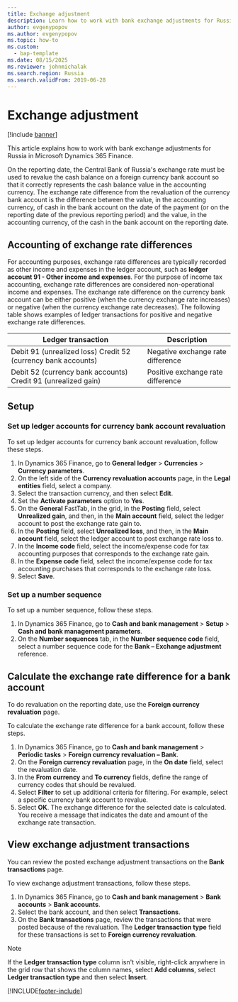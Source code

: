 ```yaml
---
title: Exchange adjustment
description: Learn how to work with bank exchange adjustments for Russia in Microsoft Dynamics 365 Finance.
author: evgenypopov
ms.author: evgenypopov
ms.topic: how-to
ms.custom: 
  - bap-template
ms.date: 08/15/2025
ms.reviewer: johnmichalak
ms.search.region: Russia
ms.search.validFrom: 2019-06-28
---
```


# Exchange adjustment

[!include [banner](../../includes/banner.md)]

This article explains how to work with bank exchange adjustments for Russia in Microsoft Dynamics 365 Finance.

On the reporting date, the Central Bank of Russia's exchange rate must be used to revalue the cash balance on a foreign currency bank account so that it correctly represents the cash balance value in the accounting currency. The exchange rate difference from the revaluation of the currency bank account is the difference between the value, in the accounting currency, of cash in the bank account on the date of the payment (or on the reporting date of the previous reporting period) and the value, in the accounting currency, of the cash in the bank account on the reporting date.

## Accounting of exchange rate differences

For accounting purposes, exchange rate differences are typically recorded as other income and expenses in the ledger account, such as **ledger account 91 - Other income and expenses**. For the purpose of income tax accounting, exchange rate differences are considered non-operational income and expenses.
The exchange rate difference on the currency bank account can be either positive (when the currency exchange rate increases) or negative (when the currency exchange rate decreases). The following table shows examples of ledger transactions for positive and negative exchange rate differences.

| Ledger transaction                                            | Description                       |
|---------------------------------------------------------------|-----------------------------------|
| Debit 91 (unrealized loss) Credit 52 (currency bank accounts) | Negative exchange rate difference |
| Debit 52 (currency bank accounts) Credit 91 (unrealized gain) | Positive exchange rate difference |

## Setup

### Set up ledger accounts for currency bank account revaluation

To set up ledger accounts for currency bank account revaluation, follow these steps.

1. In Dynamics 365 Finance, go to **General ledger** \> **Currencies** \> **Currency parameters**.
1. On the left side of the **Currency revaluation accounts** page, in the **Legal entities** field, select a company.
1. Select the transaction currency, and then select **Edit**.
1. Set the **Activate parameters** option to **Yes**.
1. On the **General** FastTab, in the grid, in the **Posting** field, select **Unrealized gain**, and then, in the **Main account** field, select the ledger account to post the exchange rate gain to.
1. In the **Posting** field, select **Unrealized loss**, and then, in the **Main account** field, select the ledger account to post exchange rate loss to.
1. In the **Income code** field, select the income/expense code for tax accounting purposes that corresponds to the exchange rate gain.
1. In the **Expense code** field, select the income/expense code for tax accounting purchases that corresponds to the exchange rate loss.
1. Select **Save**.

### Set up a number sequence

To set up a number sequence, follow these steps.

1. In Dynamics 365 Finance, go to **Cash and bank management** \> **Setup** \> **Cash and bank management parameters**.
1. On the **Number sequences** tab, in the **Number sequence code** field, select a number sequence code for the **Bank – Exchange adjustment** reference.

## Calculate the exchange rate difference for a bank account

To do revaluation on the reporting date, use the **Foreign currency revaluation** page.

To calculate the exchange rate difference for a bank account, follow these steps.

1. In Dynamics 365 Finance, go to **Cash and bank management** \> **Periodic tasks** \> **Foreign currency revaluation – Bank**.
1. On the **Foreign currency revaluation** page, in the **On date** field, select the revaluation date.
1. In the **From currency** and **To currency** fields, define the range of currency codes that should be revalued.
1. Select **Filter** to set up additional criteria for filtering. For example, select a specific currency bank account to revalue.
1. Select **OK**. The exchange difference for the selected date is calculated. You receive a message that indicates the date and amount of the exchange rate transaction.

## View exchange adjustment transactions

You can review the posted exchange adjustment transactions on the **Bank transactions** page.

To view exchange adjustment transactions, follow these steps.

1. In Dynamics 365 Finance, go to **Cash and bank management** \> **Bank accounts** \> **Bank accounts**.
1. Select the bank account, and then select **Transactions**.
1. On the **Bank transactions** page, review the transactions that were posted because of the revaluation. The **Ledger transaction type** field for these transactions is set to **Foreign currency revaluation**.

> [!NOTE]
> If the **Ledger transaction type** column isn't visible, right-click anywhere in the grid row that shows the column names, select **Add columns**, select **Ledger transaction type** and then select **Insert**.


[!INCLUDE[footer-include](../../../includes/footer-banner.md)]
